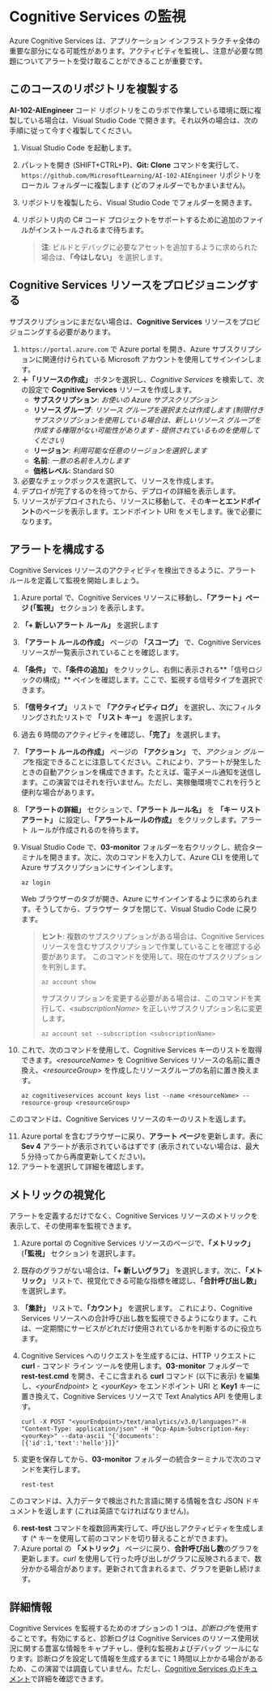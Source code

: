 ﻿---
lab:
    title: 'Cognitive Services の監視'
    module: 'モジュール 2 - Cognitive Services を使用した AI アプリの開発'
---

# Cognitive Services の監視

Azure Cognitive Services は、アプリケーション インフラストラクチャ全体の重要な部分になる可能性があります。アクティビティを監視し、注意が必要な問題についてアラートを受け取ることができることが重要です。

## このコースのリポジトリを複製する

**AI-102-AIEngineer** コード リポジトリをこのラボで作業している環境に既に複製している場合は、Visual Studio Code で開きます。それ以外の場合は、次の手順に従って今すぐ複製してください。

1. Visual Studio Code を起動します。
2. パレットを開き (SHIFT+CTRL+P)、**Git: Clone** コマンドを実行して、 `https://github.com/MicrosoftLearning/AI-102-AIEngineer` リポジトリをローカル フォルダーに複製します (どのフォルダーでもかまいません)。
3. リポジトリを複製したら、Visual Studio Code でフォルダーを開きます。
4. リポジトリ内の C# コード プロジェクトをサポートするために追加のファイルがインストールされるまで待ちます。

    > **注**: ビルドとデバッグに必要なアセットを追加するように求められた場合は、**「今はしない」** を選択します。

## Cognitive Services リソースをプロビジョニングする

サブスクリプションにまだない場合は、**Cognitive Services** リソースをプロビジョニングする必要があります。

1. `https://portal.azure.com` で Azure portal を開き、Azure サブスクリプションに関連付けられている Microsoft アカウントを使用してサインインします。
2. **&#65291;「リソースの作成」** ボタンを選択し、*Cognitive Services* を検索して、次の設定で **Cognitive Services** リソースを作成します。
    - **サブスクリプション**: *お使いの Azure サブスクリプション*
    - **リソース グループ**: *リソース グループを選択または作成します (制限付きサブスクリプションを使用している場合は、新しいリソース グループを作成する権限がない可能性があります - 提供されているものを使用してください)*
    - **リージョン**: *利用可能な任意のリージョンを選択します*
    - **名前**: *一意の名前を入力します*
    - **価格レベル**: Standard S0
3. 必要なチェックボックスを選択して、リソースを作成します。
4. デプロイが完了するのを待ってから、デプロイの詳細を表示します。
5. リソースがデプロイされたら、リソースに移動して、その**キーとエンドポイント**のページを表示します。エンドポイント URI をメモします。後で必要になります。

## アラートを構成する

Cognitive Services リソースのアクティビティを検出できるように、アラート ルールを定義して監視を開始しましょう。

1. Azure portal で、Cognitive Services リソースに移動し、**「アラート」**ページ (**「監視」** セクション) を表示します。
2. **「+ 新しいアラート ルール」** を選択します
3. **「アラート ルールの作成」** ページの **「スコープ」** で、Cognitive Services リソースが一覧表示されていることを確認します。
4. **「条件」** で、**「条件の追加」** をクリックし、右側に表示される**「信号ロジックの構成」** ペインを確認します。ここで、監視する信号タイプを選択できます。
5. **「信号タイプ」** リストで **「アクティビティ ログ」** を選択し、次にフィルタリングされたリストで **「リスト キー」** を選択します。
6. 過去 6 時間のアクティビティを確認し、**「完了」** を選択します。
7. **「アラート ルールの作成」** ページの **「アクション」** で、*アクション グループ*を指定できることに注意してください。これにより、アラートが発生したときの自動アクションを構成できます。たとえば、電子メール通知を送信します。この演習ではそれを行いません。ただし、実稼働環境でこれを行うと便利な場合があります。
8. **「アラートの詳細」** セクションで、**「アラート ルール名」** を **「キー リスト アラート」** に設定し、**「アラートルールの作成」** をクリックします。アラート ルールが作成されるのを待ちます。
9. Visual Studio Code で、**03-monitor** フォルダーを右クリックし、統合ターミナルを開きます。次に、次のコマンドを入力して、Azure CLI を使用して Azure サブスクリプションにサインインします。

    ```
    az login
    ```

    Web ブラウザーのタブが開き、Azure にサインインするように求められます。そうしてから、ブラウザー タブを閉じて、Visual Studio Code に戻ります。

    > **ヒント**: 複数のサブスクリプションがある場合は、Cognitive Services リソースを含むサブスクリプションで作業していることを確認する必要があります。  このコマンドを使用して、現在のサブスクリプションを判別します。
    >
    > ```
    > az account show
    > ```
    >
    > サブスクリプションを変更する必要がある場合は、このコマンドを実行して、*&lt;subscriptionName&gt;* を正しいサブスクリプション名に変更します。
    >
    > ```
    > az account set --subscription <subscriptionName>
    > ```

10. これで、次のコマンドを使用して、Cognitive Services キーのリストを取得できます。*&lt;resourceName&gt;* を Cognitive Services リソースの名前に置き換え、*&lt;resourceGroup&gt;* を作成したリソースグループの名前に置き換えます。

    ```
    az cognitiveservices account keys list --name <resourceName> --resource-group <resourceGroup>
    ```

このコマンドは、Cognitive Services リソースのキーのリストを返します。

11. Azure portal を含むブラウザーに戻り、**アラート ページ**を更新します。表に **Sev 4** アラートが表示されているはずです (表示されていない場合は、最大 5 分待ってから再度更新してください)。
12. アラートを選択して詳細を確認します。

## メトリックの視覚化

アラートを定義するだけでなく、Cognitive Services リソースのメトリックを表示して、その使用率を監視できます。

1. Azure portal の Cognitive Services リソースのページで、**「メトリック」** (**「監視」** セクション) を選択します。
2. 既存のグラフがない場合は、**「+ 新しいグラフ」** を選択します。次に、**「メトリック」** リストで、視覚化できる可能な指標を確認し、**「合計呼び出し数」** を選択します。
3. **「集計」** リストで、**「カウント」** を選択します。  これにより、Cognitive Services リソースへの合計呼び出し数を監視できるようになります。これは、一定期間にサービスがどれだけ使用されているかを判断するのに役立ちます。
4. Cognitive Services へのリクエストを生成するには、HTTP リクエストに **curl** -  コマンド ライン ツールを使用します。**03-monitor** フォルダーで **rest-test.cmd** を開き、そこに含まれる **curl** コマンド (以下に表示) を編集し、*&lt;yourEndpoint&gt;* と *&lt;yourKey&gt;* をエンドポイント URI と **Key1** キーに置き換えて、Cognitive Services リソースで Text Analytics API を使用します。

    ```
    curl -X POST "<yourEndpoint>/text/analytics/v3.0/languages?"-H "Content-Type: application/json" -H "Ocp-Apim-Subscription-Key: <yourKey>" --data-ascii "{'documents':           [{'id':1,'text':'hello'}]}"
    ```

5. 変更を保存してから、**03-monitor** フォルダーの統合ターミナルで次のコマンドを実行します。

    ```
    rest-test
    ```

このコマンドは、入力データで検出された言語に関する情報を含む JSON ドキュメントを返します (これは英語でなければなりません)。

6. **rest-test** コマンドを複数回再実行して、呼び出しアクティビティを生成します (**^** キーを使用して前のコマンドを切り替えることができます)。
7. Azure portal の **「メトリック」** ページに戻り、**合計呼び出し数**のグラフを更新します。*curl* を使用して行った呼び出しがグラフに反映されるまで、数分かかる場合があります。更新されて含まれるまで、グラフを更新し続けます。

## 詳細情報

Cognitive Services を監視するためのオプションの 1 つは、*診断ログ*を使用することです。有効にすると、診断ログは Cognitive Services のリソース使用状況に関する豊富な情報をキャプチャし、便利な監視およびデバッグ ツールになります。診断ログを設定して情報を生成するまでに 1 時間以上かかる場合があるため、この演習では調査していません。ただし、[Cognitive Services のドキュメント](https://docs.microsoft.com/azure/cognitive-services/diagnostic-logging)で詳細を確認できます。
